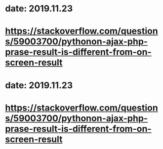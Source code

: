 # date: 2019.11.23
# https://stackoverflow.com/questions/59003700/pythonon-ajax-php-prase-result-is-different-from-on-screen-result
# date: 2019.11.23
# https://stackoverflow.com/questions/59003700/pythonon-ajax-php-prase-result-is-different-from-on-screen-result
